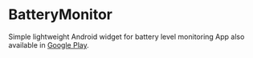 # BatteryMonitor
Simple lightweight Android widget for battery level monitoring
App also available in [Google Play](https://play.google.com/store/apps/details?id=ru.didim99.batterymonitor).
